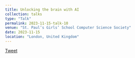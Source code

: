 ```yaml
---
title: Unlocking the brain with AI
collection: talks
type: "Talk"
permalink: 2023-11-15-talk-10
venue: "St. Paul’s Girls’ School Computer Science Society"
date: 2023-11-15
location: "London, United Kingdom"
---
```


[Tweet](https://twitter.com/ntinosbarmpas/status/1730196094745727476?s=46&t=4TmpE2ufZxNUkRwA4FDqig)
